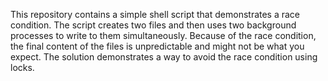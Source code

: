 This repository contains a simple shell script that demonstrates a race condition. The script creates two files and then uses two background processes to write to them simultaneously. Because of the race condition, the final content of the files is unpredictable and might not be what you expect. The solution demonstrates a way to avoid the race condition using locks.